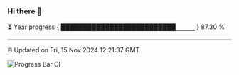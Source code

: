 ### Hi there 👋

⏳ Year progress { ██████████████████████████▁▁▁▁ } 87.30 %

---

⏰ Updated on Fri, 15 Nov 2024 12:21:37 GMT

![Progress Bar CI](https://github.com/code-lakshay/GitHub-Actions-Demo/workflows/Progress%20Bar%20CI/badge.svg)
